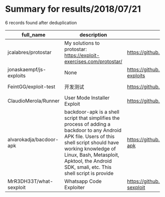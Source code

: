 
# Summary for results/2018/07/21
    
6 records found after deduplication

| full_name | description | html_url | matched_list | matched_count | pushed_at | size | stargazers_count | language | forks_count | vul_ids |
|-------------------------|------------------------------------------------------------------------------------------------------------------------------------------------------------------------------------------------------------------------------------------------------------------|--------------------------------------------|----------------------------------|-----------------|---------------------------|--------|--------------------|------------|---------------|-----------|
| jcalabres/protostar | My solutions to protostar: https://exploit-exercises.com/protostar/ | https://github.com/jcalabres/protostar | ['exploit'] | 1 | 2018-07-21 12:00:46+00:00 | 3 | 0 | Python | 0 | [] |
| jonaskaempf/js-exploits | None | https://github.com/jonaskaempf/js-exploits | ['exploit'] | 1 | 2018-07-21 09:12:01+00:00 | 5264 | 0 | JavaScript | 0 | [] |
| FeintGG/exploit-test | 开发测试 | https://github.com/FeintGG/exploit-test | ['exploit'] | 1 | 2018-07-21 06:56:35+00:00 | 1 | 0 | | 0 | [] |
| ClaudioMerola/Runner | User Mode Installer Exploit | https://github.com/ClaudioMerola/Runner | ['exploit'] | 1 | 2018-07-21 16:19:54+00:00 | 378 | 0 | C# | 0 | [] |
| alvarokadja/bacdoor-apk | backdoor-apk is a shell script that simplifies the process of adding a backdoor to any Android APK file. Users of this shell script should have working knowledge of Linux, Bash, Metasploit, Apktool, the Android SDK, smali, etc. This shell script is provide | https://github.com/alvarokadja/bacdoor-apk | ['metasploit module OR payload'] | 1 | 2018-07-21 17:23:44+00:00 | 0 | 0 | nan | 0 | [] |
| MrR3DH33T/what-sexploit | Whatsapp Code Exploiter | https://github.com/MrR3DH33T/what-sexploit | ['exploit'] | 1 | 2018-07-21 17:37:59+00:00 | 17 | 0 | | 0 | [] |
